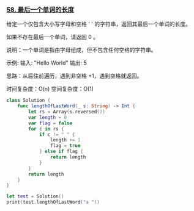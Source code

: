 ### [58. 最后一个单词的长度](https://leetcode-cn.com/problems/length-of-last-word/)

给定一个仅包含大小写字母和空格 ' ' 的字符串，返回其最后一个单词的长度。
 
 如果不存在最后一个单词，请返回 0 。
 
 说明：一个单词是指由字母组成，但不包含任何空格的字符串。
 
 示例: 
 输入: "Hello World"
 输出: 5
 
 思路：从后往前遍历，遇到非空格 +1，遇到空格就返回。
 
 时间复杂度：O(n)
 空间复杂度：O(1)


```swift
class Solution {
    func lengthOfLastWord(_ s: String) -> Int {
        let rs = Array(s.reversed())
        var length = 0 
        var flag = false
        for c in rs {
            if c != " " {
                length += 1
                flag = true
            } else if flag {
                return length
            }
        }
        return length
    }
}

let test = Solution()
print(test.lengthOfLastWord("a "))

```

